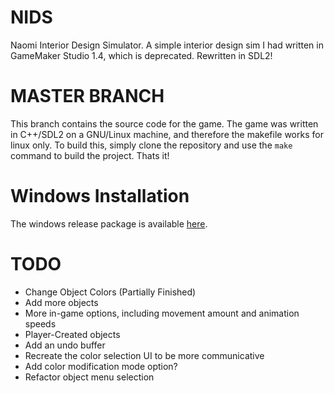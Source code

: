 # NIDS
Naomi Interior Design Simulator. A simple interior design sim I had written in GameMaker Studio 1.4, which is deprecated. Rewritten in SDL2!

# MASTER BRANCH
This branch contains the source code for the game. The game was written in C++/SDL2 on a GNU/Linux machine, and therefore the makefile works for linux only.
To build this, simply clone the repository and use the `make` command to build the project. Thats it!

# Windows Installation
The windows release package is available [here](https://github.com/CoralRocker/NIDS/releases).

# TODO
* Change Object Colors (Partially Finished)
* Add more objects
* More in-game options, including movement amount and animation speeds
* Player-Created objects
* Add an undo buffer
* Recreate the color selection UI to be more communicative
* Add color modification mode option?
* Refactor object menu selection
